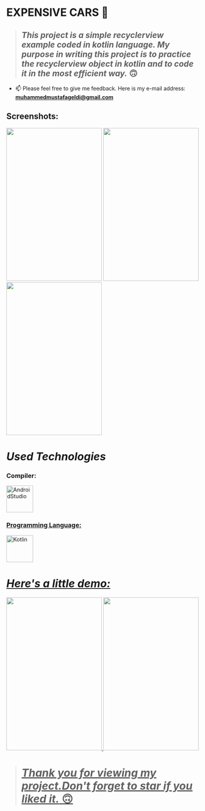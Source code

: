 # EXPENSIVE CARS 🚗 

> ## *This project is a simple recyclerview example coded in kotlin language. My purpose in writing this project is to practice the recyclerview object in kotlin and to code it in the most efficient way.* 🙃

- 📫 Please feel free to give me feedback. Here is my e-mail address: **muhammedmustafageldi@gmail.com**

## Screenshots:

<p align="left">
<img src="https://github.com/muhammedmustafageldi/My-Design-Files/blob/main/Screnshots/ExpensiveCars/Screenshot1.png" width="250" height="400"/>
<img src="https://github.com/muhammedmustafageldi/My-Design-Files/blob/main/Screnshots/ExpensiveCars/Screenshot2.png" width="250" height="400"/> 
<img src="https://github.com/muhammedmustafageldi/My-Design-Files/blob/main/Screnshots/ExpensiveCars/Screenshot3.png" width="250" height="400"/> 
  
</p>


# *Used Technologies*

<h3 align="left">Compiler:</h3>
<p align="left"> <a href="https://developer.android.com/studio" target="_blank" rel="noreferrer"> <img src="https://img.icons8.com/color/452/android-studio--v3.png" alt="AndroidStudio" width="70" height="70"/>
  
<h3 align="left">Programming Language:</h3>
<p align="left"> <a href="https://kotlinlang.org" target="_blank" rel="noreferrer"> <img src="https://img.icons8.com/color/344/kotlin.png" alt="Kotlin" width="70" height="70"/>
  
# *Here's a little demo:*
  <p align="left">
<img src="https://myoctocat.com/assets/images/base-octocat.svg" width="250" height="400" />
<img src="https://github.com/muhammedmustafageldi/KotlinRecyclerviewExample/blob/main/PhotosAndGifs/application.gif" width="250" height="400" />
  </p>
  
  > # *Thank you for viewing my project.Don't forget to star if you liked it.* 🙃
